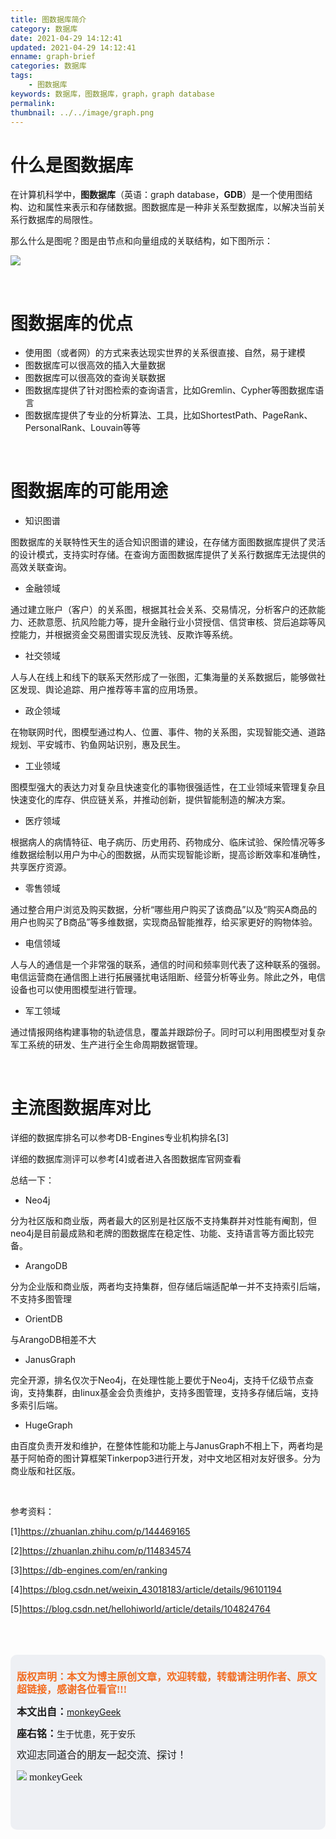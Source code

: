 ```yaml
---
title: 图数据库简介
category: 数据库
date: 2021-04-29 14:12:41
updated: 2021-04-29 14:12:41
enname: graph-brief
categories: 数据库
tags:
	- 图数据库
keywords: 数据库，图数据库，graph，graph database
permalink:
thumbnail: ../../image/graph.png
---
```


# 什么是图数据库

在计算机科学中，**图数据库**（英语：graph database，**GDB**）是一个使用图结构、边和属性来表示和存储数据。<!--more-->图数据库是一种非关系型数据库，以解决当前关系行数据库的局限性。

那么什么是图呢？图是由节点和向量组成的关联结构，如下图所示：

![](../../../../image/graph.png)



</br>

# 图数据库的优点

- 使用图（或者网）的方式来表达现实世界的关系很直接、自然，易于建模
- 图数据库可以很高效的插入大量数据
- 图数据库可以很高效的查询关联数据
- 图数据库提供了针对图检索的查询语言，比如Gremlin、Cypher等图数据库语言
- 图数据库提供了专业的分析算法、工具，比如ShortestPath、PageRank、PersonalRank、Louvain等等



</br>

# 图数据库的可能用途

- 知识图谱

图数据库的关联特性天生的适合知识图谱的建设，在存储方面图数据库提供了灵活的设计模式，支持实时存储。在查询方面图数据库提供了关系行数据库无法提供的高效关联查询。



- 金融领域

通过建立账户（客户）的关系图，根据其社会关系、交易情况，分析客户的还款能力、还款意愿、抗风险能力等，提升金融行业小贷授信、信贷审核、贷后追踪等风控能力，并根据资金交易图谱实现反洗钱、反欺诈等系统。



- 社交领域

人与人在线上和线下的联系天然形成了一张图，汇集海量的关系数据后，能够做社区发现、舆论追踪、用户推荐等丰富的应用场景。



- 政企领域

在物联网时代，图模型通过构人、位置、事件、物的关系图，实现智能交通、道路规划、平安城市、钓鱼网站识别，惠及民生。



- 工业领域

图模型强大的表达力对复杂且快速变化的事物很强适性，在工业领域来管理复杂且快速变化的库存、供应链关系，并推动创新，提供智能制造的解决方案。



- 医疗领域

根据病人的病情特征、电子病历、历史用药、药物成分、临床试验、保险情况等多维数据绘制以用户为中心的图数据，从而实现智能诊断，提高诊断效率和准确性，共享医疗资源。



- 零售领域

通过整合用户浏览及购买数据，分析“哪些用户购买了该商品”以及“购买A商品的用户也购买了B商品”等多维数据，实现商品智能推荐，给买家更好的购物体验。



- 电信领域

人与人的通信是一个非常强的联系，通信的时间和频率则代表了这种联系的强弱。电信运营商在通信图上进行拓展骚扰电话阻断、经营分析等业务。除此之外，电信设备也可以使用图模型进行管理。



- 军工领域

通过情报网络构建事物的轨迹信息，覆盖并跟踪份子。同时可以利用图模型对复杂军工系统的研发、生产进行全生命周期数据管理。



</br>

# 主流图数据库对比

详细的数据库排名可以参考DB-Engines专业机构排名[3]

详细的数据库测评可以参考[4]或者进入各图数据库官网查看



总结一下：

- Neo4j

分为社区版和商业版，两者最大的区别是社区版不支持集群并对性能有阉割，但neo4j是目前最成熟和老牌的图数据库在稳定性、功能、支持语言等方面比较完备。

- ArangoDB

分为企业版和商业版，两者均支持集群，但存储后端适配单一并不支持索引后端，不支持多图管理

- OrientDB

与ArangoDB相差不大

- JanusGraph

完全开源，排名仅次于Neo4j，在处理性能上要优于Neo4j，支持千亿级节点查询，支持集群，由linux基金会负责维护，支持多图管理，支持多存储后端，支持多索引后端。

- HugeGraph

由百度负责开发和维护，在整体性能和功能上与JanusGraph不相上下，两者均是基于阿帕奇的图计算框架Tinkerpop3进行开发，对中文地区相对友好很多。分为商业版和社区版。



</br>

参考资料：

[1]https://zhuanlan.zhihu.com/p/144469165

[2]https://zhuanlan.zhihu.com/p/114834574

[3]https://db-engines.com/en/ranking

[4]https://blog.csdn.net/weixin_43018183/article/details/96101194

[5]https://blog.csdn.net/hellohiworld/article/details/104824764

</br>

</br>

</br>

<script>
var _hmt = _hmt || [];
(function() {
  var hm = document.createElement("script");
  hm.src = "https://hm.baidu.com/hm.js?2f798e6b269c8a40f12bef25d7f1876d";
  var s = document.getElementsByTagName("script")[0]; 
  s.parentNode.insertBefore(hm, s);
})();
</script>

<div style="height:260px; background-color:rgb(238,240,244); padding:10px;border-radius:10px;">
    <p style="color:#f36c21;font:bold 16px/20px 'kaiTi';">
      版权声明：本文为博主原创文章，欢迎转载，转载请注明作者、原文超链接，感谢各位看官!!!
    </p>
    <p>
      <span style="font:bold 16px/20px 'kaiTi';">本文出自：</span><a href="https://monkeyGeek369.github.io">monkeyGeek</a> 
    </p>
    <p>
      <span style="font:bold 16px/20px 'kaiTi';">座右铭：</span><span>生于忧患，死于安乐</span> 
    </p>
    <p>
      <span style="font:16px/20px 'kaiTi';">欢迎志同道合的朋友一起交流、探讨！</span> 
    </p>
    <img style="height:auto; width:auto;flot:left;" src="../../../../image/monkey64.png" /><span style="font:16px/20px 'kaiTi';flot:left;">   monkeyGeek</span>



